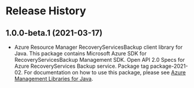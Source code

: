 # Release History

## 1.0.0-beta.1 (2021-03-17)

- Azure Resource Manager RecoveryServicesBackup client library for Java. This package contains Microsoft Azure SDK for RecoveryServicesBackup Management SDK. Open API 2.0 Specs for Azure RecoveryServices Backup service. Package tag package-2021-02. For documentation on how to use this package, please see [Azure Management Libraries for Java](https://aka.ms/azsdk/java/mgmt).
